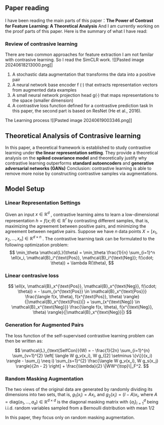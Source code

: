 ## Paper reading 
I have been reading the main parts of this paper：**The Power of Contrast for Feature Learning: A Theoretical Analysis**  And I am currently working on the proof parts of this paper. Here is the summary of what I have read:

### Review of contrasive learning
There are two common approaches for feature extraction I am not familar with contrasive learning. So I read the SimCLR work.
![[Pasted image 20240618213000.png]]
1. A stochastic data augmentation that transforms the data into a positive pair
2. A neural network base encoder f (·) that extracts representation vectors from augmented data examples
3. A small neural network projection head g(·) that maps representations to the space (smaller dimension)
4. A contrastive loss function defined for a contrastive prediction task
In this paper, the second part is based on ResNet (He et al., 2016).

The Learning process
![[Pasted image 20240619003346.png]]
## Theoretical Analysis of Contrasive learning

In this paper, a theoretical framework is established to study contrastive learning under **the linear representation setting**. They provide a theoretical analysis on the **spiked covariance model** and theoretically justify why contrastive learning outperforms **standard autoencoders** and **generative adversarial networks (GANs)** 
Conclusion: contrastive learning is able to remove more noise by constructing contrastive samples via augmentations.
## Model Setup
### Linear Representation Settings

Given an input  $x \in \mathbb{R}^d$ , contrastive learning aims to learn a low-dimensional representation $h = f(x; \theta) \in \mathbb{R}^r$ by contrasting different samples, that is, maximizing the agreement between positive pairs, and minimizing the agreement between negative pairs. Suppose we have $n$ data points  $X = [x_1, x_2, \ldots, x_n] \in \mathbb{R}^{d \times n}$ . The contrastive learning task can be formulated to the following optimization problem: 
$$
\min_\theta \mathcal{L}(\theta) = \min_\theta \frac{1}{n} \sum_{i=1}^n \ell(x_i, \mathcal{B}_i^{\text{Pos}}, \mathcal{B}_i^{\text{Neg}}; f(\cdot; \theta)) + \lambda R(\theta),
$$
### Linear contrasive loss
$$ 
\ell(x, \mathcal{B}_x^{\text{Pos}}, \mathcal{B}_x^{\text{Neg}}, f(\cdot; \theta)) = - \sum_{x^{\text{Pos}} \in \mathcal{B}_x^{\text{Pos}}} \frac{\langle f(x, \theta), f(x^{\text{Pos}}, \theta) \rangle}{|\mathcal{B}_x^{\text{Pos}}|} + \sum_{x^{\text{Neg}} \in \mathcal{B}_x^{\text{Neg}}} \frac{\langle f(x, \theta), f(x^{\text{Neg}}, \theta) \rangle}{|\mathcal{B}_x^{\text{Neg}}|}
$$

### Generation for Augmented Pairs 
The loss function of the self-supervised contrastive learning problem can then be written as: 

$$ \mathcal{L}_{\text{SelfCon}}(W) = - \frac{1}{2n} \sum_{i=1}^{n} \sum_{v=1}^{2} \left[ \langle W g_v(x_i), W g_{[2] \setminus \{v\}}(x_i) \rangle - \sum_{j \neq i} \sum_{s=1}^{2} \frac{\langle W g_v(x_i), W g_s(x_j) \rangle}{2n - 2} \right] + \frac{\lambda}{2} \|WW^{\top}\|_F^2.
$$
### Random Masking Augmentation
The two views of the original data are generated by randomly dividing its dimensions into two sets, that is, $g_1(x_i) = A x_i$, and $g_2(x_i) = (I - A) x_i$, where $A = \text{diag}(a_1, \ldots, a_d) \in \mathbb{R}^{d \times d}$ is the diagonal masking matrix with $\{a_i\}_{i=1}^{d}$ being i.i.d. random variables sampled from a Bernoulli distribution with mean $1/2$ 

In this paper, they focus only on random masking augmentation. 
